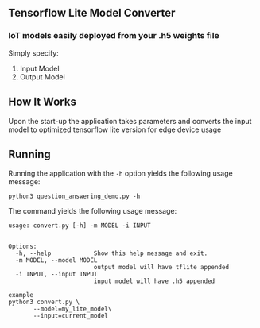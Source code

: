 ## Tensorflow Lite Model Converter
### IoT models easily deployed from your .h5 weights file

Simply specify: 

1. Input Model 
2. Output Model 

## How It Works

Upon the start-up the application takes parameters and converts the input model to optimized tensorflow lite version for edge device usage

## Running

Running the application with the `-h` option yields the following usage message:
```
python3 question_answering_demo.py -h
```
The command yields the following usage message:
```
usage: convert.py [-h] -m MODEL -i INPUT
                                      

Options:
  -h, --help            Show this help message and exit.
  -m MODEL, --model MODEL
                        output model will have tflite appended
  -i INPUT, --input INPUT
                        input model will have .h5 appended
 
example 
python3 convert.py \
       --model=my_lite_model\
       --input=current_model
       
        